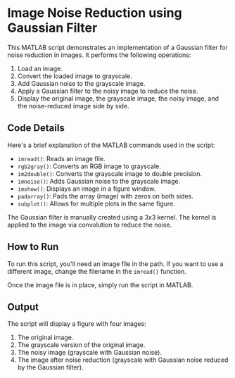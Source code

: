 # Image Noise Reduction using Gaussian Filter

This MATLAB script demonstrates an implementation of a Gaussian filter for noise reduction in images. It performs the following operations:

1. Load an image.
2. Convert the loaded image to grayscale.
3. Add Gaussian noise to the grayscale image.
4. Apply a Gaussian filter to the noisy image to reduce the noise.
5. Display the original image, the grayscale image, the noisy image, and the noise-reduced image side by side.

## Code Details

Here's a brief explanation of the MATLAB commands used in the script:

- `imread()`: Reads an image file.
- `rgb2gray()`: Converts an RGB image to grayscale.
- `im2double()`: Converts the grayscale image to double precision.
- `imnoise()`: Adds Gaussian noise to the grayscale image.
- `imshow()`: Displays an image in a figure window.
- `padarray()`: Pads the array (image) with zeros on both sides.
- `subplot()`: Allows for multiple plots in the same figure.

The Gaussian filter is manually created using a 3x3 kernel. The kernel is applied to the image via convolution to reduce the noise.

## How to Run

To run this script, you'll need an image file in the path. If you want to use a different image, change the filename in the `imread()` function.

Once the image file is in place, simply run the script in MATLAB.

## Output

The script will display a figure with four images:

1. The original image.
2. The grayscale version of the original image.
3. The noisy image (grayscale with Gaussian noise).
4. The image after noise reduction (grayscale with Gaussian noise reduced by the Gaussian filter).